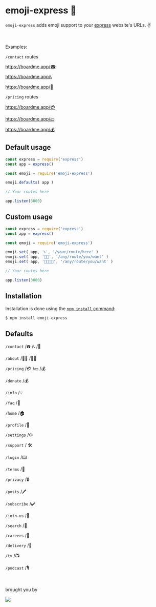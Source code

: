 
# emoji-express 🚂

  

 `emoji-express` adds emoji support to your [express](http://expressjs.com/) website's URLs. ✌️
  
  <br>
  
  Examples:
  
  `/contact` routes
  
  https://boardme.app/☎
  
  https://boardme.app/📞
  
  https://boardme.app/🤙
  
  `/pricing` routes
  
  https://boardme.app/💳

  https://boardme.app/💵

  https://boardme.app/💰


## Default usage

```js
const express = require('express')
const app = express()

const emoji = require('emoji-express')

emoji.defaults( app )

// Your routes here

app.listen(3000)
```

## Custom usage

```js
const express = require('express')
const app = express()

const emoji = require('emoji-express')

emoji.set( app, '📞', '/your/route/here' )
emoji.set( app, '🍉🍌', '/any/route/you/want' )
emoji.set( app, '🥑😂😂😂', '/any/route/you/want' )

// Your routes here

app.listen(3000)
```


## Installation

Installation is done using the
[`npm install` command](https://docs.npmjs.com/getting-started/installing-npm-packages-locally):

```bash
$ npm install emoji-express
```

## Defaults

`/contact` /☎️ /📞 /🤙

`/about` /🙋‍♂️ /🙋‍♀️  

`/pricing` /💳 /💵 /💰 

`/donate` /💰 

`/info` /💡

`/faq` /🤔

`/home` /🏠

`/profile` /👤

`/settings` /⚙

`/support` / 🛠️

`/login` /⌨️

`/terms` /📜

`/privacy` /🔒

`/posts` /🖊️

`/subscribe` /✔️

`/join-us` /🤗

`/search` /🧐

`/careers` /💼

`/delivery` /🚚

`/tv` /📺

`/podcast` /🎙️





<br>

  brought you by
  
  <a href="https://www.boardme.app/">
    <img style="width="100px;" src="https://www.boardme.app/public/img/boardme-blue.svg">
  </a>

